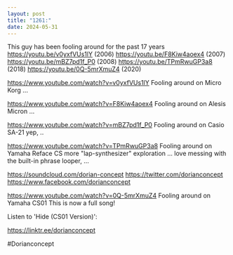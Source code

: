 ```yaml
---
layout: post
title: "1261:"
date: 2024-05-31
---
```


This guy has been fooling around for the past 17 years
https://youtu.be/v0yxfVUs1lY (2006)
https://youtu.be/F8Kiw4aoex4 (2007)
https://youtu.be/mBZ7pd1f_P0 (2008)
https://youtu.be/TPmRwuGP3a8 (2018)
https://youtu.be/0Q-5mrXmuZ4 (2020)

https://www.youtube.com/watch?v=v0yxfVUs1lY
Fooling around on Micro Korg
...

https://www.youtube.com/watch?v=F8Kiw4aoex4
Fooling around on Alesis Micron
...

https://www.youtube.com/watch?v=mBZ7pd1f_P0
Fooling around on Casio SA-21
yep, ..

https://www.youtube.com/watch?v=TPmRwuGP3a8
Fooling around on Yamaha Reface CS
more "lap-synthesizer" exploration ...
love messing with the built-in phrase looper, ... 

https://soundcloud.com/dorian-concept
https://twitter.com/dorianconcept
https://www.facebook.com/dorianconcept

https://www.youtube.com/watch?v=0Q-5mrXmuZ4
Fooling around on Yamaha CS01
This is now a full song!

Listen to 'Hide (CS01 Version)':

https://linktr.ee/dorianconcept

#Dorianconcept
